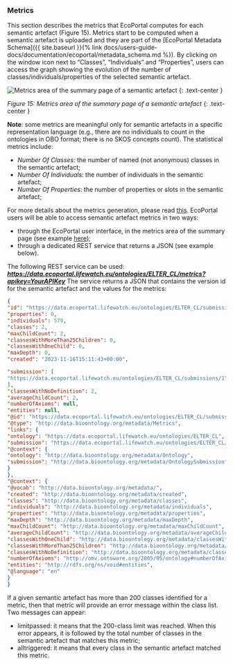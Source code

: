 ### Metrics
This section describes the metrics that EcoPortal computes for each semantic artefact (Figure 15). Metrics start to be computed when a semantic artefact is uploaded and they are part of the [EcoPortal Metadata Schema]({{ site.baseurl }}{% link docs/users-guide-docs/documentation/ecoportal/metadata_schema.md %}). By clicking on the window icon next to “Classes”, “Individuals” and “Properties”, users can access the graph showing the evolution of the number of classes/individuals/properties of the selected semantic artefact.

![Metrics area of the summary page of a semantic artefact]({{site.figures_link}}/{{page.portal}}/Figure15.png)
{: .text-center }

_Figure 15: Metrics area of the summary page of a semantic artefact_
{: .text-center }


__Note__: some metrics are meaningful only for semantic artefacts in a specific representation language (e.g., there are no individuals to count in the ontologies in OBO format; there is no SKOS concepts count).
The statistical metrics include:
- _Number Of Classes_: the number of named (not anonymous) classes in the semantic artefact;
- _Number Of Individuals_: the number of individuals in the semantic artefact;
- _Number Of Properties_: the number of properties or slots in the semantic artefact;

For more details about the metrics generation, please read [this](https://www.bioontology.org/wiki/Ontology_Metrics). EcoPortal users will be able to access semantic artefact metrics in two ways:
- through the EcoPortal user interface, in the metrics area of the summary page (see example [here](https://ecoportal.lifewatch.eu/ontologies/ELTER_CL/));
- through a dedicated REST service that returns a JSON (see example below).

The following REST service can be used:
**_https://data.ecoportal.lifewatch.eu/ontologies/ELTER_CL/metrics?apikey=YourAPIKey_**
The service returns a JSON that contains the version id for the semantic artefact and the values for the metrics:

```json
{
"id": "https://data.ecoportal.lifewatch.eu/ontologies/ELTER_CL/submissions/1/metrics",
"properties": 0,
"individuals": 579,
"classes": 2,
"maxChildCount": 2,
"classesWithMoreThan25Children": 0,
"classesWithOneChild": 0,
"maxDepth": 0,
"created": "2023-11-16T15:11:43+00:00",

"submission": [
"https://data.ecoportal.lifewatch.eu/ontologies/ELTER_CL/submissions/1"
],
"classesWithNoDefinition": 2,
"averageChildCount": 2,
"numberOfAxioms": null,
"entities": null,
"@id": "https://data.ecoportal.lifewatch.eu/ontologies/ELTER_CL/submissions/1/metrics",
"@type": "http://data.bioontology.org/metadata/Metrics",
"links": {
"ontology": "https://data.ecoportal.lifewatch.eu/ontologies/ELTER_CL",
"submission": "https://data.ecoportal.lifewatch.eu/ontologies/ELTER_CL/submissions/1",
"@context": {
"ontology": "http://data.bioontology.org/metadata/Ontology",
"submission": "http://data.bioontology.org/metadata/OntologySubmission"
}
},
"@context": {
"@vocab": "http://data.bioontology.org/metadata/",
"created": "http://data.bioontology.org/metadata/created",
"classes": "http://data.bioontology.org/metadata/classes",
"individuals": "http://data.bioontology.org/metadata/individuals",
"properties": "http://data.bioontology.org/metadata/properties",
"maxDepth": "http://data.bioontology.org/metadata/maxDepth",
"maxChildCount": "http://data.bioontology.org/metadata/maxChildCount",
"averageChildCount": "http://data.bioontology.org/metadata/averageChildCount",
"classesWithOneChild": "http://data.bioontology.org/metadata/classesWithOneChild",
"classesWithMoreThan25Children": "http://data.bioontology.org/metadata/classesWithMoreThan25Children",
"classesWithNoDefinition": "http://data.bioontology.org/metadata/classesWithNoDefinition",
"numberOfAxioms": "http://omv.ontoware.org/2005/05/ontology#numberOfAxioms",
"entities": "http://rdfs.org/ns/void#entities",
"@language": "en"
}
}
```

If a given semantic artefact has more than 200 classes identified for a metric, then that metric will provide an error message within the class list. Two messages can appear:
- limitpassed: it means that the 200-class limit was reached. When this error appears, it is followed by the total number of classes in the semantic artefact that matches this metric;
- alltriggered: it means that every class in the semantic artefact matched this metric.
